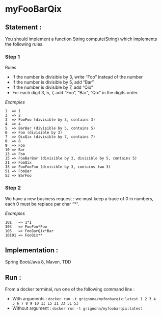 # myFooBarQix
## Statement :

You should implement a function String compute(String) which implements the following rules.

### Step 1
Rules

- If the number is divisible by 3, write “Foo” instead of the number
- If the number is divisible by 5, add “Bar”
- If the number is divisible by 7, add “Qix”
- For each digit 3, 5, 7, add “Foo”, “Bar”, “Qix” in the digits order.

*Examples*
```
1  => 1
2  => 2
3  => FooFoo (divisible by 3, contains 3)
4  => 4
5  => BarBar (divisible by 5, contains 5)
6  => Foo (divisible by 3)
7  => QixQix (divisible by 7, contains 7)
8  => 8
9  => Foo
10 => Bar
13 => Foo
15 => FooBarBar (divisible by 3, divisible by 5, contains 5)
21 => FooQix
33 => FooFooFoo (divisible by 3, contains two 3)
51 => FooBar
53 => BarFoo
```

### Step 2
We have a new business request : we must keep a trace of 0 in numbers, each 0 must be replace par char “*“.

*Examples*
```
101   => 1*1
303   => FooFoo*Foo
105   => FooBarQix*Bar
10101 => FooQix**
```

## Implementation : 

Spring Boot/Java 8, Maven, TDD
	
## Run :

From a docker terminal, run one of the following command line :

- With arguments : ```docker run -t grignona/myfoobarqix:latest 1 2 3 4 5 6 7 8 9 10 13 15 21 33 51 53```
- Without argument : ```docker run -t grignona/myfoobarqix:latest```

